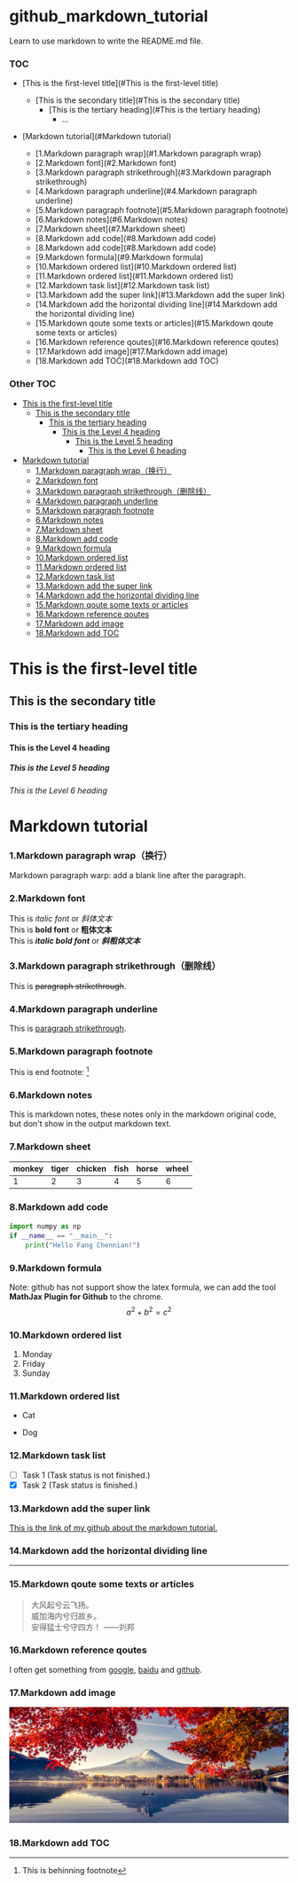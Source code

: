 # github_markdown_tutorial
Learn to use markdown to write the README.md file.

### TOC

- [This is the first-level title](#This is the first-level title)

  - [This is the secondary title](#This is the secondary title)
    - [This is the tertiary heading](#This is the tertiary heading)
      - ...
  
- [Markdown tutorial](#Markdown tutorial)

  - [1.Markdown paragraph wrap](#1.Markdown paragraph wrap)
  - [2.Markdown font](#2.Markdown font)
  - [3.Markdown paragraph strikethrough](#3.Markdown paragraph strikethrough)
  - [4.Markdown paragraph underline](#4.Markdown paragraph underline)
  - [5.Markdown paragraph footnote](#5.Markdown paragraph footnote)
  - [6.Markdown notes](#6.Markdown notes)
  - [7.Markdown sheet](#7.Markdown sheet)
  - [8.Markdown add code](#8.Markdown add code)
  - [8.Markdown add code](#8.Markdown add code)
  - [9.Markdown formula](#9.Markdown formula)
  - [10.Markdown ordered list](#10.Markdown ordered list)
  - [11.Markdown ordered list](#11.Markdown ordered list)
  - [12.Markdown task list](#12.Markdown task list)
  - [13.Markdown add the super link](#13.Markdown add the super link)
  - [14.Markdown add the horizontal dividing line](#14.Markdown add the horizontal dividing line)
  - [15.Markdown qoute some texts or articles](#15.Markdown qoute some texts or articles)
  - [16.Markdown reference qoutes](#16.Markdown reference qoutes)
  - [17.Markdown add image](#17.Markdown add image)
  - [18.Markdown add TOC](#18.Markdown add TOC)

### Other TOC
- [This is the first-level title](#this-is-the-first-level-title)
  * [This is the secondary title](#this-is-the-secondary-title)
    + [This is the tertiary heading](#this-is-the-tertiary-heading)
      - [This is the Level 4 heading](#this-is-the-level-4-heading)
        * [This is the Level 5 heading](#this-is-the-level-5-heading)
          + [This is the Level 6 heading](#this-is-the-level-6-heading)
- [Markdown tutorial](#markdown-tutorial)
    + [1.Markdown paragraph wrap（换行）](#1markdown-paragraph-wrap----)
    + [2.Markdown font](#2markdown-font)
    + [3.Markdown paragraph strikethrough（删除线）](#3markdown-paragraph-strikethrough-----)
    + [4.Markdown paragraph underline](#4markdown-paragraph-underline)
    + [5.Markdown paragraph footnote](#5markdown-paragraph-footnote)
    + [6.Markdown notes](#6markdown-notes)
    + [7.Markdown sheet](#7markdown-sheet)
    + [8.Markdown add code](#8markdown-add-code)
    + [9.Markdown formula](#9markdown-formula)
    + [10.Markdown ordered list](#10markdown-ordered-list)
    + [11.Markdown ordered list](#11markdown-ordered-list)
    + [12.Markdown task list](#12markdown-task-list)
    + [13.Markdown add the super link](#13markdown-add-the-super-link)
    + [14.Markdown add the horizontal dividing line](#14markdown-add-the-horizontal-dividing-line)
    + [15.Markdown qoute some texts or articles](#15markdown-qoute-some-texts-or-articles)
    + [16.Markdown reference qoutes](#16markdown-reference-qoutes)
    + [17.Markdown add image](#17markdown-add-image)
    + [18.Markdown add TOC](#18markdown-add-toc)


# This is the first-level title

## This is the secondary title
### This is the tertiary heading
#### This is the Level 4 heading
##### This is the Level 5 heading
###### This is the Level 6 heading 

# Markdown tutorial

### 1.Markdown paragraph wrap（换行）  
Markdown paragraph warp: add a blank line after the paragraph.

### 2.Markdown font  
This is _italic font_ or _斜体文本_  
This is __bold font__ or __粗体文本__  
This is ___italic  bold font___ or ___斜粗体文本___

### 3.Markdown paragraph strikethrough（删除线）  
This is ~~paragraph strikethrough~~.

### 4.Markdown paragraph underline  
This is <u>paragraph strikethrough</u>.

### 5.Markdown paragraph footnote  
This is end footnote: [^youAreMyeye2021] 

[^youAreMyeye2021]:This is behinning footnote 

### 6.Markdown notes  
This is markdown notes, these notes only in the markdown original code, but don't show in the output markdown text.
<!--注释，还没有找到合适注释功能的使用场景-->

### 7.Markdown sheet  

| monkey | tiger | chicken | fish | horse | wheel |
| :----- | ----- | ------- | ---- | ----- | ----- |
| 1      | 2     | 3       | 4    | 5     | 6     |

### 8.Markdown add code  

```python
import numpy as np
if __name__ == "__main__":
    print("Hello Fang Chennian!")
```

### 9.Markdown formula  

Note: github has not support show the latex formula, we can add the tool **MathJax Plugin for Github** to the chrome.  
$$
a^2 + b^2 = c^2
$$

### 10.Markdown ordered list  

1. Monday  
2. Friday  
3. Sunday 

### 11.Markdown ordered list  

- Cat  

- Dog

### 12.Markdown task list  

- [ ] Task 1  (Task status is not finished.)  
- [x] Task 2  (Task status is finished.)

### 13.Markdown add the super link  

[This is the link of my github about the markdown tutorial.](https://github.com/maxChenNian/flask_porsonal_blog)



### 14.Markdown add the horizontal dividing line  

------
### 15.Markdown qoute some texts or articles  

> 大风起兮云飞扬。  
> 威加海内兮归故乡。  
> 安得猛士兮守四方！ ——刘邦

### 16.Markdown reference qoutes  

I often get something from [google][1], [baidu][2] and [github][3].

[1]: http://www.google.com	"google"
[2]: http://www.baidu.com	"baidu"
[3]: http://www.github.com	"github"



###  17.Markdown add image  

![hello](Landscape-Color.jpg)

### 18.Markdown add TOC

